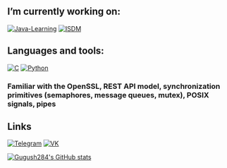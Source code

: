 ## I’m currently working on:
[![Java-Learning](https://img.shields.io/badge/-Java_Learning-090909?style=for-the-badge&logo=java)](https://github.com/Gugush284/Java-Learning.git)
[![ISDM](https://img.shields.io/badge/-ISDM-090909?style=for-the-badge&logo=Python)](https://github.com/Gugush284/ISDM.git)
## Languages and tools:
[![C](https://img.shields.io/badge/-C-090909?style=for-the-badge&logo=C)](https://en.wikipedia.org/wiki/C_(programming_language))
[![Python](https://img.shields.io/badge/-Python-090909?style=for-the-badge&logo=Python)](https://en.wikipedia.org/wiki/Python_(programming_language))

### Familiar with the OpenSSL, REST API model, synchronization primitives (semaphores, message queues, mutex), POSIX signals, pipes

## Links
[![Telegram](https://img.shields.io/badge/-Telegram-090909?style=for-the-badge&logo=Telegram)](https://t.me/Gugush284)
[![VK](https://img.shields.io/badge/-VK-090909?style=for-the-badge&logo=VK)](https://vk.com/bed2501)

[![Gugush284's GitHub stats](https://github-readme-stats.vercel.app/api?username=Gugush284&show_icons=true&theme=tokyonight)](https://github.com/anuraghazra/github-readme-stats)
